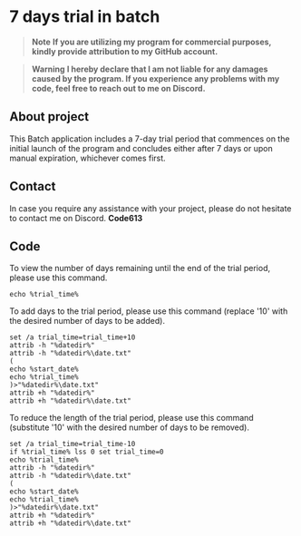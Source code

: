 # 7 days trial in batch

> __Note__ 
> **If you are utilizing my program for commercial purposes, kindly provide attribution to my GitHub account.**

> __Warning__ 
> **I hereby declare that I am not liable for any damages caused by the program. If you experience any problems with my code, feel free to reach out to me on Discord.**
> 
## About project

This Batch application includes a 7-day trial period that commences on the initial launch of the program and concludes either after 7 days or upon manual expiration, whichever comes first.

## Contact
In case you require any assistance with your project, please do not hesitate to contact me on Discord.
**Code613**

## Code
To view the number of days remaining until the end of the trial period, please use this command.
```batch
echo %trial_time%
```


To add days to the trial period, please use this command (replace '10' with the desired number of days to be added).
```batch
set /a trial_time=trial_time+10
attrib -h "%datedir%"
attrib -h "%datedir%\date.txt"
(
echo %start_date%
echo %trial_time%
)>"%datedir%\date.txt"
attrib +h "%datedir%"
attrib +h "%datedir%\date.txt"
```
To reduce the length of the trial period, please use this command (substitute '10' with the desired number of days to be removed).
```batch
set /a trial_time=trial_time-10
if %trial_time% lss 0 set trial_time=0
echo %trial_time%
attrib -h "%datedir%"
attrib -h "%datedir%\date.txt"
(
echo %start_date%
echo %trial_time%
)>"%datedir%\date.txt"
attrib +h "%datedir%"
attrib +h "%datedir%\date.txt"
  ```

